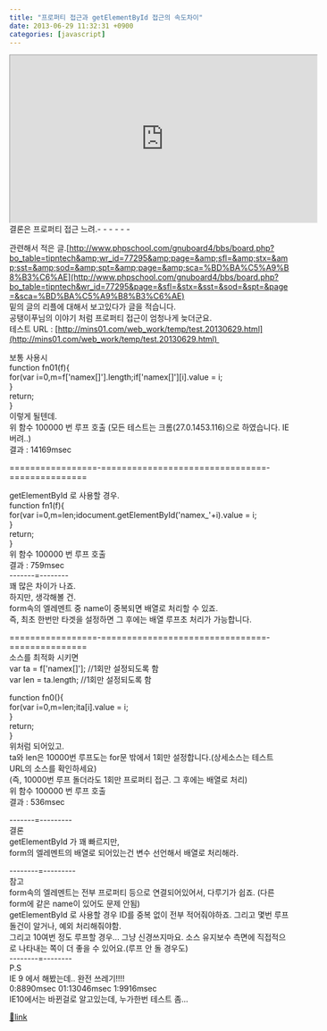 ```yaml
---
title: "프로퍼티 접근과 getElementById 접근의 속도차이"
date: 2013-06-29 11:32:31 +0900
categories: [javascript]
---
```


<iframe frameborder="1" height="300" src="http://mins01.com/web_work/temp/test.20130629.html" style="border-width: 1px;" width="550"></iframe>  
결론은 프로퍼티 접근 느려.- - - - - -

관련해서 적은 글.[http://www.phpschool.com/gnuboard4/bbs/board.php?bo_table=tipntech&amp;wr_id=77295&amp;page=&amp;sfl=&amp;stx=&amp;sst=&amp;sod=&amp;spt=&amp;page=&amp;sca=%BD%BA%C5%A9%B8%B3%C6%AE](http://www.phpschool.com/gnuboard4/bbs/board.php?bo_table=tipntech&wr_id=77295&page=&sfl=&stx=&sst=&sod=&spt=&page=&sca=%BD%BA%C5%A9%B8%B3%C6%AE)  
밑의 글의 리플에 대해서 보고있다가 글을 적습니다.   
공탱이푸님의 이야기 처럼 프로퍼티 접근이 엄청나게 늦더군요.   
테스트 URL : [http://mins01.com/web_work/temp/test.20130629.html](http://mins01.com/web_work/temp/test.20130629.html)   
  
보통 사용시   
function fn01(f){   
for(var i=0,m=f['namex[]'].length;i<m style="margin: 0px; padding: 0px;"></m>f['namex[]'][i].value = i;   
}   
return;   
}   
이렇게 될텐데.   
위 함수 100000 번 루프 호출 (모든 테스트는 크롬(27.0.1453.116)으로 하였습니다. IE버려..)   
결과 : 14169msec   
  
=================-================================-===============   
  
getElementById 로 사용할 경우.   
function fn1(f){   
for(var i=0,m=len;i<m style="margin: 0px; padding: 0px;"></m>document.getElementById('namex_'+i).value = i;   
}   
return;   
}   
위 함수 100000 번 루프 호출   
결과 : 759msec   
-------=--------   
꽤 많은 차이가 나죠.   
하지만, 생각해볼 건.   
form속의 엘레멘트 중 name이 중복되면 배열로 처리할 수 있죠.   
즉, 최초 한번만 타겟을 설정하면 그 후에는 배열 루프초 처리가 가능합니다.   
  
=================-================================-===============   
소스를 최적화 시키면   
var ta = f['namex[]']; //1회만 설정되도록 함   
var len = ta.length; //1회만 설정되도록 함   
  
function fn0(){   
for(var i=0,m=len;i<m style="margin: 0px; padding: 0px;"></m>ta[i].value = i;   
}   
return;   
}   
위처럼 되어있고.   
ta와 len은 10000번 루프도는 for문 밖에서 1회만 설정합니다.(상세소스는 테스트 URL의 소스를 확인하세요)   
(즉, 10000번 루프 돌더라도 1회만 프로퍼티 접근. 그 후에는 배열로 처리)   
위 함수 100000 번 루프 호출   
결과 : 536msec   
  
-------=---------   
결론   
getElementById 가 꽤 빠르지만,   
form의 엘레멘트의 배열로 되어있는건 변수 선언해서 배열로 처리해라.   
  
--------=---------   
참고   
form속의 엘레멘트는 전부 프로퍼티 등으로 연결되어있어서, 다루기가 쉽죠. (다른 form에 같은 name이 있어도 문제 안됨)   
getElementById 로 사용할 경우 ID를 중복 없이 전부 적어줘야하죠. 그리고 몇번 루프 돌건이 알거나, 예외 처리해줘야함.   
그리고 10여번 정도 루프할 경우... 그냥 신경쓰지마요. 소스 유지보수 측면에 직접적으로 나타내는 쪽이 더 좋을 수 있어요.(루프 안 돌 경우도)   
--------=--------   
P.S   
IE 9 에서 해봤는데.. 완전 쓰레기!!!!   
0:8890msec 01:13046msec 1:9916msec   
IE10에서는 바뀐걸로 알고있는데, 누가한번 테스트 좀...  



[🔗link](http://www.mins01.com/mh/tech/read/843)